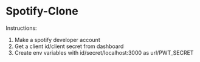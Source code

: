 # Spotify-Clone

Instructions: 
1. Make a spotify developer account
2. Get a client id/client secret from dashboard
3. Create env variables with id/secret/localhost:3000 as url/PWT_SECRET
